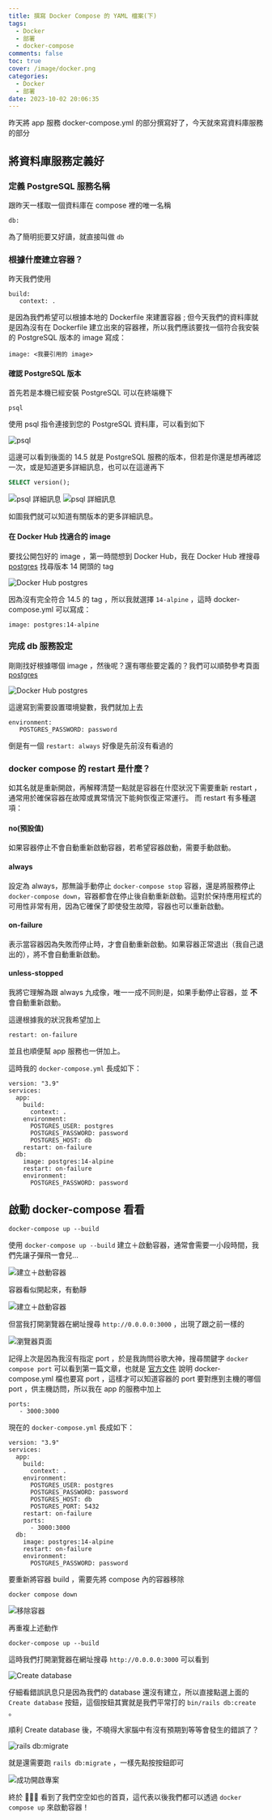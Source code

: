 ```yaml
---
title: 撰寫 Docker Compose 的 YAML 檔案(下)
tags:
  - Docker
  - 部署
  - docker-compose
comments: false
toc: true
cover: /image/docker.png
categories:
  - Docker
  - 部署
date: 2023-10-02 20:06:35
---
```


昨天將 app 服務 docker-compose.yml 的部分撰寫好了，今天就來寫資料庫服務的部分

## 將資料庫服務定義好

### 定義 PostgreSQL 服務名稱

跟昨天一樣取一個資料庫在 compose 裡的唯一名稱

```docker
db:
```

為了簡明扼要又好讀，就直接叫做 `db`

### 根據什麼建立容器？

昨天我們使用

```docker
build:
   context: .
```

是因為我們希望可以根據本地的 Dockerfile 來建置容器 ; 但今天我們的資料庫就是因為沒有在 Dockerfile 建立出來的容器裡，所以我們應該要找一個符合我安裝的 PostgreSQL 版本的 image 寫成：

```docker
image: <我要引用的 image>
```

#### 確認 PostgreSQL 版本

首先若是本機已經安裝 PostgreSQL 可以在終端機下

```
psql
```

使用 psql 指令連接到您的 PostgreSQL 資料庫，可以看到如下

![psql](/image/dockerDay17/17_1.png)

這邊可以看到後面的 14.5 就是 PostgreSQL 服務的版本，但若是你還是想再確認一次，或是知道更多詳細訊息，也可以在這邊再下

```SQL
SELECT version();
```

![psql 詳細訊息](/image/dockerDay17/17_2.png)
![psql 詳細訊息](/image/dockerDay17/17_3.png)

如圖我們就可以知道有關版本的更多詳細訊息。

#### 在 Docker Hub 找適合的 image

要找公開包好的 image ，第一時間想到 Docker Hub，我在 Docker Hub 裡搜尋 [postgres](https://hub.docker.com/_/postgres) 找尋版本 14 開頭的 tag

![Docker Hub postgres](/image/dockerDay17/17_4.png)

因為沒有完全符合 14.5 的 tag ，所以我就選擇 `14-alpine` ，這時 docker-compose.yml 可以寫成：

```docker
image: postgres:14-alpine
```

### 完成 db 服務設定

剛剛找好根據哪個 image ，然後呢？還有哪些要定義的？我們可以順勢參考頁面 [postgres](https://hub.docker.com/_/postgres)

![Docker Hub postgres](/image/dockerDay17/17_5.png)

這邊寫到需要設置環境變數，我們就加上去

```docker
environment:
   POSTGRES_PASSWORD: password
```

倒是有一個 `restart: always` 好像是先前沒有看過的

### docker compose 的 restart 是什麼？

如其名就是重新開啟，再解釋清楚一點就是容器在什麼狀況下需要重新 restart ，通常用於確保容器在故障或異常情況下能夠恢復正常運行。
而 restart 有多種選項：

#### no(預設值)

如果容器停止不會自動重新啟動容器，若希望容器啟動，需要手動啟動。

#### always

設定為 always，那無論手動停止 `docker-compose stop` 容器，還是將服務停止 `docker-compose down`，容器都會在停止後自動重新啟動。這對於保持應用程式的可用性非常有用，因為它確保了即使發生故障，容器也可以重新啟動。

#### on-failure

表示當容器因為失敗而停止時，才會自動重新啟動。如果容器正常退出（我自己退出的），將不會自動重新啟動。

#### unless-stopped

我將它理解為跟 always 九成像，唯一一成不同則是，如果手動停止容器，並 **不** 會自動重新啟動。

這邊根據我的狀況我希望加上

```docker
restart: on-failure
```

並且也順便幫 app 服務也一併加上。

這時我的 `docker-compose.yml` 長成如下：

```docker
version: "3.9"
services:
  app:
    build:
      context: .
    environment:
      POSTGRES_USER: postgres
      POSTGRES_PASSWORD: password
      POSTGRES_HOST: db
    restart: on-failure
  db:
    image: postgres:14-alpine
    restart: on-failure
    environment:
      POSTGRES_PASSWORD: password
```

## 啟動 docker-compose 看看

```docker
docker-compose up --build
```

使用 `docker-compose up --build` 建立＋啟動容器，通常會需要一小段時間，我們先讓子彈飛一會兒...

![建立＋啟動容器](/image/dockerDay17/17_6.png)

容器看似開起來，有動靜

![建立＋啟動容器](/image/dockerDay17/17_7.png)

但當我打開瀏覽器在網址搜尋 `http://0.0.0.0:3000` ，出現了跟之前一樣的

![瀏覽器頁面](/image/dockerDay17/17_8.png)

記得上次是因為我沒有指定 port ，於是我詢問谷歌大神，搜尋關鍵字 `docker compose port` 可以看到第一篇文章，也就是 [官方文件](https://docs.docker.com/compose/networking/) 說明 docker-compose.yml 檔也要寫 port ，這樣才可以知道容器的 port 要對應到主機的哪個 port ，供主機訪問，所以我在 app 的服務中加上

```docker
ports:
   - 3000:3000
```

現在的 `docker-compose.yml` 長成如下：

```docker
version: "3.9"
services:
  app:
    build:
      context: .
    environment:
      POSTGRES_USER: postgres
      POSTGRES_PASSWORD: password
      POSTGRES_HOST: db
      POSTGRES_PORT: 5432
    restart: on-failure
    ports:
      - 3000:3000
  db:
    image: postgres:14-alpine
    restart: on-failure
    environment:
      POSTGRES_PASSWORD: password
```

要重新將容器 build ，需要先將 compose 內的容器移除

```docker
docker compose down
```

![移除容器](/image/dockerDay17/17_9.png)

再重複上述動作

```docker
docker-compose up --build
```

這時我們打開瀏覽器在網址搜尋 `http://0.0.0.0:3000` 可以看到

![Create database](/image/dockerDay17/17_10.png)

仔細看錯誤訊息只是因為我們的 database 還沒有建立，所以直接點選上面的 `Create database` 按鈕，這個按鈕其實就是我們平常打的 `bin/rails db:create` 。

順利 Create database 後，不曉得大家腦中有沒有預期到等等會發生的錯誤了？

![rails db:migrate](/image/dockerDay17/17_11.png)

就是還需要跑 `rails db:migrate` ，一樣先點按按鈕即可

![成功開啟專案](/image/dockerDay17/17_12.png)

終於 🥳🥳🥳 看到了我們空空如也的首頁，這代表以後我們都可以透過 `docker compose up` 來啟動容器！
